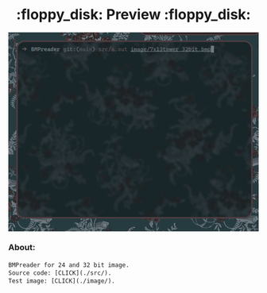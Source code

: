 
<h1 align="center"> :floppy_disk: Preview :floppy_disk: </h1>

<img src="./preview.gif" alt="BMPreader" align="center">

### About:
    BMPreader for 24 and 32 bit image.
    Source code: [CLICK](./src/).
    Test image: [CLICK](./image/).
    

